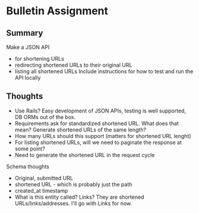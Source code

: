 # Bulletin Assignment

## Summary

Make a JSON API 
  - for shortening URLs
  - redirecting shortened URLs to their original URL
  - listing all shortened URLs
Include instructions for how to test and run the API locally

## Thoughts

- Use Rails? Easy development of JSON APIs, testing is well supported, DB ORMs out of the box.
- Requirements ask for standardized shortened URL. What does that mean? Generate shortened URLs of the same length?
- How many URLs should this support (matters for shortened URL lenght)
- For listing shortened URLs, will we need to paginate the response at some point?
- Need to generate the shortened URL in the request cycle

Schema thoughts
- Original, submitted URL
- shortened URL - which is probably just the path
- created_at timestamp
- What is this entity called? Links? They are shortened URLs/links/addresses. I'll go with Links for now.


 